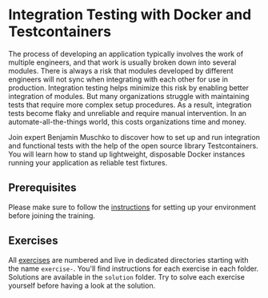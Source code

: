 # Integration Testing with Docker and Testcontainers

The process of developing an application typically involves the work of multiple engineers, and that work is usually broken down into several modules. There is always a risk that modules developed by different engineers will not sync when integrating with each other for use in production. Integration testing helps minimize this risk by enabling better integration of modules. But many organizations struggle with maintaining tests that require more complex setup procedures. As a result, integration tests become flaky and unreliable and require manual intervention. In an automate-all-the-things world, this costs organizations time and money.

Join expert Benjamin Muschko to discover how to set up and run integration and functional tests with the help of the open source library Testcontainers. You will learn how to stand up lightweight, disposable Docker instances running your application as reliable test fixtures.

## Prerequisites

Please make sure to follow the [instructions](./prerequisites/instructions.md) for setting up your environment before joining the training.

## Exercises

All [exercises](./exercises) are numbered and live in dedicated directories starting with the name `exercise-`. You'll find instructions for each exercise in each folder. Solutions are available in the `solution` folder. Try to solve each exercise yourself before having a look at the solution.
